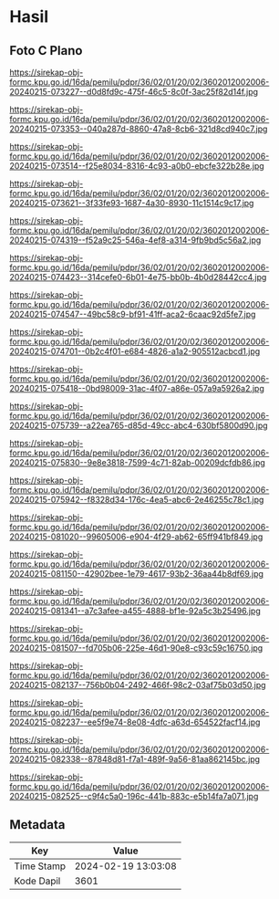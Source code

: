 # Hasil

## Foto C Plano

https://sirekap-obj-formc.kpu.go.id/16da/pemilu/pdpr/36/02/01/20/02/3602012002006-20240215-073227--d0d8fd9c-475f-46c5-8c0f-3ac25f82d14f.jpg

https://sirekap-obj-formc.kpu.go.id/16da/pemilu/pdpr/36/02/01/20/02/3602012002006-20240215-073353--040a287d-8860-47a8-8cb6-321d8cd940c7.jpg

https://sirekap-obj-formc.kpu.go.id/16da/pemilu/pdpr/36/02/01/20/02/3602012002006-20240215-073514--f25e8034-8316-4c93-a0b0-ebcfe322b28e.jpg

https://sirekap-obj-formc.kpu.go.id/16da/pemilu/pdpr/36/02/01/20/02/3602012002006-20240215-073621--3f33fe93-1687-4a30-8930-11c1514c9c17.jpg

https://sirekap-obj-formc.kpu.go.id/16da/pemilu/pdpr/36/02/01/20/02/3602012002006-20240215-074319--f52a9c25-546a-4ef8-a314-9fb9bd5c56a2.jpg

https://sirekap-obj-formc.kpu.go.id/16da/pemilu/pdpr/36/02/01/20/02/3602012002006-20240215-074423--314cefe0-6b01-4e75-bb0b-4b0d28442cc4.jpg

https://sirekap-obj-formc.kpu.go.id/16da/pemilu/pdpr/36/02/01/20/02/3602012002006-20240215-074547--49bc58c9-bf91-41ff-aca2-6caac92d5fe7.jpg

https://sirekap-obj-formc.kpu.go.id/16da/pemilu/pdpr/36/02/01/20/02/3602012002006-20240215-074701--0b2c4f01-e684-4826-a1a2-905512acbcd1.jpg

https://sirekap-obj-formc.kpu.go.id/16da/pemilu/pdpr/36/02/01/20/02/3602012002006-20240215-075418--0bd98009-31ac-4f07-a86e-057a9a5926a2.jpg

https://sirekap-obj-formc.kpu.go.id/16da/pemilu/pdpr/36/02/01/20/02/3602012002006-20240215-075739--a22ea765-d85d-49cc-abc4-630bf5800d90.jpg

https://sirekap-obj-formc.kpu.go.id/16da/pemilu/pdpr/36/02/01/20/02/3602012002006-20240215-075830--9e8e3818-7599-4c71-82ab-00209dcfdb86.jpg

https://sirekap-obj-formc.kpu.go.id/16da/pemilu/pdpr/36/02/01/20/02/3602012002006-20240215-075942--f8328d34-176c-4ea5-abc6-2e46255c78c1.jpg

https://sirekap-obj-formc.kpu.go.id/16da/pemilu/pdpr/36/02/01/20/02/3602012002006-20240215-081020--99605006-e904-4f29-ab62-65ff941bf849.jpg

https://sirekap-obj-formc.kpu.go.id/16da/pemilu/pdpr/36/02/01/20/02/3602012002006-20240215-081150--42902bee-1e79-4617-93b2-36aa44b8df69.jpg

https://sirekap-obj-formc.kpu.go.id/16da/pemilu/pdpr/36/02/01/20/02/3602012002006-20240215-081341--a7c3afee-a455-4888-bf1e-92a5c3b25496.jpg

https://sirekap-obj-formc.kpu.go.id/16da/pemilu/pdpr/36/02/01/20/02/3602012002006-20240215-081507--fd705b06-225e-46d1-90e8-c93c59c16750.jpg

https://sirekap-obj-formc.kpu.go.id/16da/pemilu/pdpr/36/02/01/20/02/3602012002006-20240215-082137--756b0b04-2492-466f-98c2-03af75b03d50.jpg

https://sirekap-obj-formc.kpu.go.id/16da/pemilu/pdpr/36/02/01/20/02/3602012002006-20240215-082237--ee5f9e74-8e08-4dfc-a63d-654522facf14.jpg

https://sirekap-obj-formc.kpu.go.id/16da/pemilu/pdpr/36/02/01/20/02/3602012002006-20240215-082338--87848d81-f7a1-489f-9a56-81aa862145bc.jpg

https://sirekap-obj-formc.kpu.go.id/16da/pemilu/pdpr/36/02/01/20/02/3602012002006-20240215-082525--c9f4c5a0-196c-441b-883c-e5b14fa7a071.jpg


## Metadata

| Key        | Value               |
| ---------- | ------------------- |
| Time Stamp | 2024-02-19 13:03:08 |
| Kode Dapil | 3601                |



